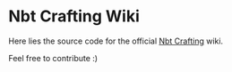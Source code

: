 # Nbt Crafting Wiki

Here lies the source code for the official [Nbt Crafting](https://github.com/siphalor/nbt-crafting) wiki.

Feel free to contribute :)
